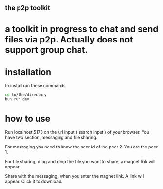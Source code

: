 ## the p2p toolkit ##
# a toolkit in progress to chat and send files via p2p. Actually does not support group chat. #


# installation 

to install run these commands

```bash
cd to/the/directory
bun run dev
```



# how to use 

Run localhost:5173 on the url input ( search input ) of your browser. 
You have two section, messaging and file sharing. 

For messaging you need to know the peer id of the peer 2. You are the peer 1.

For file sharing, drag and drop the file you want to share, a magnet link will appear. 

Share with the messaging, when you enter the magnet link. A link will appear. Click it to download.


